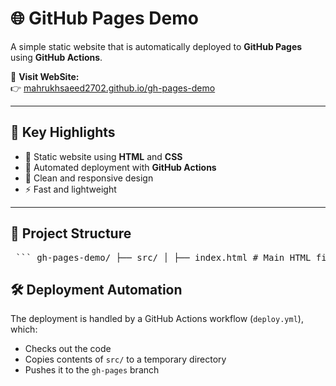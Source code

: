 # 🌐 GitHub Pages Demo

A simple static website that is automatically deployed to **GitHub Pages** using **GitHub Actions**.

🔗 **Visit WebSite:**  
👉 [mahrukhsaeed2702.github.io/gh-pages-demo](https://mahrukhsaeed2702.github.io/gh-pages-demo/)

---

## 🚀 Key Highlights

- 📄 Static website using **HTML** and **CSS**
- 🤖 Automated deployment with **GitHub Actions**
- 📱 Clean and responsive design
- ⚡ Fast and lightweight

---

## 📁 Project Structure
<pre> ``` gh-pages-demo/ ├── src/ │ ├── index.html # Main HTML file │ └── style.css # Stylesheet ├── .github/ │ └── workflows/ │ └── deploy.yml # GitHub Actions workflow for deployment └── README.md # This file ``` </pre>

## 🛠️ Deployment Automation

The deployment is handled by a GitHub Actions workflow (`deploy.yml`), which:

- Checks out the code
- Copies contents of `src/` to a temporary directory
- Pushes it to the `gh-pages` branch

